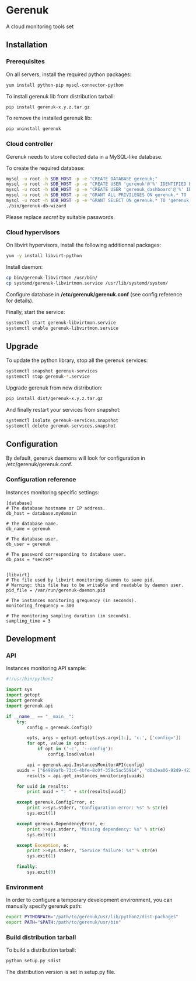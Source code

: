 # Gerenuk

A cloud monitoring tools set


## Installation
### Prerequisites

On all servers, install the required python packages: 
```bash
yum install python-pip mysql-connector-python
```

To install gerenuk lib from distribution tarball:
```bash
pip install gerenuk-x.y.z.tar.gz
```

To remove the installed gerenuk lib:
```bash
pip uninstall gerenuk
```


### Cloud controller

Gerenuk needs to store collected data in a MySQL-like database.

To create the required database:
```bash
mysql -u root -h $DB_HOST -p -e "CREATE DATABASE gerenuk;"
mysql -u root -h $DB_HOST -p -e "CREATE USER 'gerenuk'@'%' IDENTIFIED BY '*secret*';"
mysql -u root -h $DB_HOST -p -e "CREATE USER 'gerenuk_dashboard'@'%' IDENTIFIED BY '*secret*';"
mysql -u root -h $DB_HOST -p -e "GRANT ALL PRIVILEGES ON gerenuk.* TO 'gerenuk'@'%';"
mysql -u root -h $DB_HOST -p -e "GRANT SELECT ON gerenuk.* TO 'gerenuk_dashboard'@'%';"
./bin/gerenuk-db-wizard
```
Please replace *secret* by suitable passwords.



### Cloud hypervisors

On libvirt hypervisors, install the following additionnal packages:
```bash
yum -y install libvirt-python
```

Install daemon:
```bash
cp bin/gerenuk-libvirtmon /usr/bin/
cp systemd/gerenuk-libvirtmon.service /usr/lib/systemd/system/
```

Configure database in **/etc/gerenuk/gerenuk.conf** (see config reference for details).

Finally, start the service:
```bash
systemctl start gerenuk-libvirtmon.service
systemctl enable gerenuk-libvirtmon.service
```


## Upgrade

To update the python library, stop all the gerenuk services:
```bash
systemctl snapshot gerenuk-services
systemctl stop gerenuk-*.service
```

Upgrade gerenuk from new distribution:
```bash
pip install dist/gerenuk-x.y.z.tar.gz
```

And finally restart your services from snapshot:
```bash
systemctl isolate gerenuk-services.snapshot
systemctl delete gerenuk-services.snapshot
```


## Configuration

By default, gerenuk daemons will look for configuration in /etc/gerenuk/gerenuk.conf.


### Configuration reference
Instances monitoring specific settings:
```
[database]
# The database hostname or IP address.
db_host = database.mydomain

# The database name.
db_name = gerenuk

# The database user.
db_user = gerenuk

# The password corresponding to database user.
db_pass = *secret*


[libvirt]
# The file used by libvirt monitoring daemon to save pid.
# Warning: this file has to be writable and readable by daemon user.
pid_file = /var/run/gerenuk-daemon.pid

# The instances monitoring grequency (in seconds).
monitoring_frequency = 300

# The monitoring sampling duration (in seconds).
sampling_time = 3
```


## Development
### API

Instances monitoring API sample:
```python
#!/usr/bin/python2

import sys
import getopt
import gerenuk
import gerenuk.api

if __name__ == "__main__":
    try:
        config = gerenuk.Config()

        opts, args = getopt.getopt(sys.argv[1:], 'c:', ['config='])
        for opt, value in opts:
            if opt in ('-c', '--config'):
                config.load(value)

        api = gerenuk.api.InstancesMonitorAPI(config)
	uuids = ["64989afb-73c6-4bfe-8c0f-359c5ac55914", "d0a3ea06-92d9-422b-aaf6-f8784bf57c5d"]
        results = api.get_instances_monitoring(uuids)

	for uuid in results:
	    print uuid + ": " + str(results[uuid])

    except gerenuk.ConfigError, e:
        print >>sys.stderr, "Configuration error: %s" % str(e)
        sys.exit(1)

    except gerenuk.DependencyError, e:
        print >>sys.stderr, "Missing dependency: %s" % str(e)
        sys.exit(1)

    except Exception, e:
        print >>sys.stderr, "Service failure: %s" % str(e)
        sys.exit(1)

    finally:
        sys.exit(0)
```


### Environment
In order to configure a temporary development environment, you can manually specify gerenuk path: 
```bash
export PYTHONPATH="/path/to/gerenuk/usr/lib/python2/dist-packages"
export PATH="$PATH:/path/to/gerenuk/usr/bin"
```


### Build distribution tarball

To build a distribution tarball:
```bash
python setup.py sdist
```

The distribution version is set in setup.py file.
